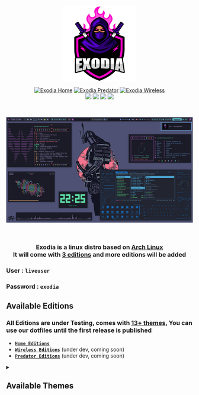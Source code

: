 <!-- LOGO -->

<p align="center">
  <a href="https://exodia-os.github.io/exodia-website/"><img src="https://github.com/Exodia-OS/.github/blob/8ea8809a8b8b7a4d8e54c3ef2b88f6be5e34afdb/profile/img/exodia-logo.png" height="200" width="200" alt="Exodia"></a>
</p>

<!-- LOGO -->

<!-- shields -->

<p align="center">
  <a href="https://github.com/Exodia-OS/exodia-home-ISO" target="_blank"><img alt="Exodia Home" src="https://img.shields.io/github/issues/Exodia-OS/exodia-home-ISO?color=purple&style=for-the-badge"></a>
  <a href="https://github.com/Exodia-OS/exodia-predator-ISO" target="_blank"><img alt="Exodia Predator" src="https://img.shields.io/github/issues/Exodia-OS/exodia-predator-ISO?color=06CCD7&style=for-the-badge"></a>
  <a href="https://github.com/Exodia-OS/exodia-wireless-ISO" target="_blank"><img alt="Exodia Wireless" src="https://img.shields.io/github/issues/Exodia-OS/exodia-wireless-ISO?color=0078E3&style=for-the-badge"></a>

  
  <br/>
  
  <img src="https://img.shields.io/badge/Maintained%3F-Yes-deeppink?style=for-the-badge">
  <img src="https://img.shields.io/github/followers/Exodia-OS?style=for-the-badge&color=E070EF">
  <img src="https://img.shields.io/github/license/Exodia-OS/.github?style=for-the-badge&color=blueviolet">
  <img src="https://img.shields.io/github/stars/Exodia-OS?style=for-the-badge&color=2D0073">
  
</p>

<!-- shields -->

<!-- distro demo -->

</br>

![demo](https://github.com/Exodia-OS/.github/blob/ab345cd560209de4e60d1a6dec425852d1839320/profile/img/desktop.png)

</br>

<!-- distro demo -->

<!-- distro description -->

<h3 align="center">Exodia is a linux distro based on <a href="https://www.archlinux.org">Arch Linux</a> </br> It will come with <a href="#available-editions">3 editions</a> and more editions will be added </h3>

### User : `liveuser`
### Password : `exodia`

<!-- distro description -->


<!-- Available Editions -->

## Available Editions

### All Editions are under Testing, comes with [13+ themes](#available-themes), You can use our dotfiles until the first release is published

- [**`Home Editions`**](https://github.com/Exodia-OS/exodia-home-ISO) 
- [**`Wireless Editions`**](https://github.com/Exodia-OS/exodia-wireless-ISO) (under dev, coming soon)
- [**`Predator Editions`**](https://github.com/Exodia-OS/exodia-predator-ISO) (under dev, coming soon)

<!-- Available Editions -->

<!-- Available Themes Previews -->


<details>
   <summary><h2>Available Themes</h2></summary>
</br>

|Red Jungles|Emilia|Chad WM|
|--|--|--|
| ![](https://github.com/Exodia-OS/.github/blob/a68c8d3660100b01dc034466dbdc067b00b3fe9c/profile/GIFs/RedJungles.gif) | ![](https://github.com/Exodia-OS/.github/blob/a68c8d3660100b01dc034466dbdc067b00b3fe9c/profile/GIFs/Emilia.gif) | ![](https://github.com/Exodia-OS/.github/blob/a68c8d3660100b01dc034466dbdc067b00b3fe9c/profile/GIFs/ChadWM.gif) |

|Hack|Red and Black|Rick|
|--|--|--|
| ![](https://github.com/Exodia-OS/.github/blob/a68c8d3660100b01dc034466dbdc067b00b3fe9c/profile/GIFs/Hack.gif) | ![](https://github.com/Exodia-OS/.github/blob/a68c8d3660100b01dc034466dbdc067b00b3fe9c/profile/GIFs/RedandBlack.gif) | ![](https://github.com/Exodia-OS/.github/blob/a68c8d3660100b01dc034466dbdc067b00b3fe9c/profile/GIFs/Rick.gif) |

|Hack The Box|BlackArch|Neon|
|--|--|--|
| ![](https://github.com/Exodia-OS/.github/blob/8630d7701a50ee004effb8a584cb726037a47d51/profile/GIFs/HackTheBox.gif) | ![](https://github.com/Exodia-OS/.github/blob/a68c8d3660100b01dc034466dbdc067b00b3fe9c/profile/GIFs/BlackArch.gif) | ![](https://github.com/Exodia-OS/.github/blob/a68c8d3660100b01dc034466dbdc067b00b3fe9c/profile/GIFs/Neon.gif) |

|Japanese City|VALORANT|Tokyo City |
|--|--|--|
| ![](https://github.com/Exodia-OS/.github/blob/a68c8d3660100b01dc034466dbdc067b00b3fe9c/profile/GIFs/JapaneseCity.gif) | ![](https://github.com/Exodia-OS/.github/blob/a68c8d3660100b01dc034466dbdc067b00b3fe9c/profile/GIFs/VALORANT.gif) | ![](https://github.com/Exodia-OS/.github/blob/8efe9da2bc087ddabb6f88f1f45465694c8ed455/profile/GIFs/TokyoCity.gif) |

|JS coffee|Amarena|
|--|--|
| ![](https://github.com/Exodia-OS/.github/blob/a68c8d3660100b01dc034466dbdc067b00b3fe9c/profile/GIFs/JScoffee.gif) | ![](https://github.com/Exodia-OS/.github/blob/a68c8d3660100b01dc034466dbdc067b00b3fe9c/profile/GIFs/Amarena.gif) |


</details>



<!-- Available Themes Previews -->
